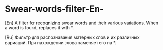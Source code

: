 # Swear-words-filter-En-

[En] A filter for recognizing swear words and their various variations. When a word is found, replaces it with *.

[Ru] Фильтр для распознавания матерных слов и их различных вариаций. При нахождении слова заменяет его на *.
